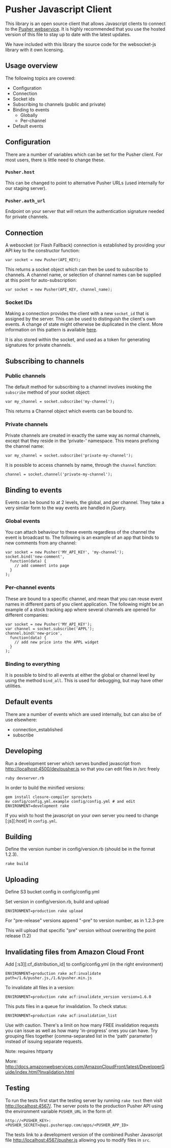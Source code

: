 # Pusher Javascript Client

This library is an open source client that allows Javascript clients to connect to the [Pusher webservice](http://pusherapp.com/). It is highly recommended that you use the hosted version of this file to stay up to date with the latest updates.

We have included with this library the source code for the websocket-js library with it own licensing.

## Usage overview

The following topics are covered:

* Configuration
* Connection
* Socket ids
* Subscribing to channels (public and private)
* Binding to events
  * Globally
  * Per-channel
* Default events

## Configuration

There are a number of variables which can be set for the Pusher client. For most users, there is little need to change these.

### `Pusher.host`

This can be changed to point to alternative Pusher URLs (used internally for our staging server).

### `Pusher.auth_url`

Endpoint on your server that will return the authentication signature needed for private channels.

## Connection

A websocket (or Flash Fallback) connection is established by providing your API key to the constructor function:

    var socket = new Pusher(API_KEY);

This returns a socket object which can then be used to subscribe to channels.
A channel name, or selection of channel names can be supplied at this point for auto-subscription:

    var socket = new Pusher(API_KEY, channel_name);

### Socket IDs

Making a connection provides the client with a new `socket_id` that is assigned by the server. This can be used to distinguish the client's own events. A change of state might otherwise be duplicated in the client. More information on this pattern is available [here](http://pusherapp.com/docs/duplicates).

It is also stored within the socket, and used as a token for generating signatures for private channels.

## Subscribing to channels

### Public channels

The default method for subscribing to a channel involves invoking the `subscribe` method of your socket object:

    var my_channel = socket.subscribe('my-channel');

This returns a Channel object which events can be bound to.

### Private channels

Private channels are created in exactly the same way as normal channels, except that they reside in the 'private-' namespace. This means prefixing the channel name:

    var my_channel = socket.subscribe('private-my-channel');

It is possible to access channels by name, through the `channel` function:

    channel = socket.channel('private-my-channel');

## Binding to events

Events can be bound to at 2 levels, the global, and per channel. They take a very similar form to the way events are handled in jQuery.

### Global events

You can attach behaviour to these events regardless of the channel the event is broadcast to. The following is an example of an app that binds to new comments from any channel:

    var socket = new Pusher('MY_API_KEY', 'my-channel');
    socket.bind('new-comment',
      function(data) {
        // add comment into page
      }
    );

### Per-channel events

These are bound to a specific channel, and mean that you can reuse event names in different parts of you client application. The following might be an example of a stock tracking app where several channels are opened for different companies:

    var socket = new Pusher('MY_API_KEY');
    var channel = socket.subscribe('APPL');
    channel.bind('new-price',
      function(data) {
        // add new price into the APPL widget
      }
    );

### Binding to everything

It is possible to bind to all events at either the global or channel level by using the method `bind_all`. This is used for debugging, but may have other utilities.

## Default events

There are a number of events which are used internally, but can also be of use elsewhere:

* connection_established
* subscribe

## Developing

Run a development server which serves bundled javascript from <http://localhost:4500/dev/pusher.js> so that you can edit files in /src freely

    ruby devserver.rb

In order to build the minified versions:

    gem install closure-compiler sprockets
    mv config/config.yml.example config/config.yml # and edit
    ENVIRONMENT=development rake

If you wish to host the javascript on your own server you need to change [:js][:host] in `config.yml`.

## Building

Define the version number in config/version.rb (should be in the format 1.2.3).

    rake build

## Uploading

Define S3 bucket config in config/config.yml

Set version in config/version.rb, build and upload

    ENVIRONMENT=production rake upload
    
For "pre-release" versions append "-pre" to version number, as in 1.2.3-pre

This will upload that specific "pre" version without overwriting the point release (1.2)

## Invalidating files from Amazon Cloud Front

Add [:s3][:cf_distribution_id] to config/config.yml (in the right environment)

    ENVIRONMENT=production rake acf:invalidate path=/1.6/pusher.js,/1.6/pusher.min.js
    
To invalidate all files in a version:

    ENVIRONMENT=production rake acf:invalidate_version version=1.6.0

This puts files in a queue for invalidation. To check status:

    ENVIRONMENT=production rake acf:invalidation_list
    
Use with caution. There's a limit on how many FREE invalidation requests you can issue as well as how many 'in-progress' ones you can have. Try grouping files together (comma-separated list in the 'path' parameter) instead of issuing separate requests.

Note: requires httparty

More: http://docs.amazonwebservices.com/AmazonCloudFront/latest/DeveloperGuide/index.html?Invalidation.html

## Testing

To run the tests first start the testing server by running `rake test` then visit <http://localhost:4567/>. The server posts to the production Pusher API using the environment variable `PUSHER_URL` in the form of:

    http://<PUSHER_KEY>:<PUSHER_SECRET>@api.pusherapp.com/apps/<PUSHER_APP_ID>

The tests link to a development version of the combined Pusher Javascript file <http://localhost:4567/pusher.js> allowing you to modify files in `src`.
